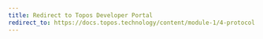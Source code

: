 ```yaml
---
title: Redirect to Topos Developer Portal
redirect_to: https://docs.topos.technology/content/module-1/4-protocol.html#privacy
---
```


